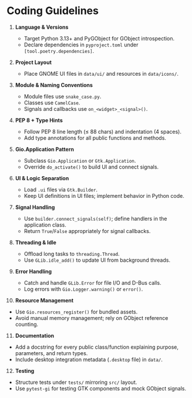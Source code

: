# Coding Guidelines

1. **Language & Versions**

   * Target Python 3.13+ and PyGObject for GObject introspection.
   * Declare dependencies in `pyproject.toml` under `[tool.poetry.dependencies]`.

2. **Project Layout**

   * Place GNOME UI files in `data/ui/` and resources in `data/icons/`.

3. **Module & Naming Conventions**

   * Module files use `snake_case.py`.
   * Classes use `CamelCase`.
   * Signals and callbacks use `on_<widget>_<signal>()`.

4. **PEP 8 + Type Hints**

   * Follow PEP 8 line length (≤ 88 chars) and indentation (4 spaces).
   * Add type annotations for all public functions and methods.

5. **Gio.Application Pattern**

   * Subclass `Gio.Application` or `Gtk.Application`.
   * Override `do_activate()` to build UI and connect signals.

6. **UI & Logic Separation**

   * Load `.ui` files via `Gtk.Builder`.
   * Keep UI definitions in UI files; implement behavior in Python code.

7. **Signal Handling**

   * Use `builder.connect_signals(self)`; define handlers in the application class.
   * Return `True`/`False` appropriately for signal callbacks.

8. **Threading & Idle**

   * Offload long tasks to `threading.Thread`.
   * Use `GLib.idle_add()` to update UI from background threads.

9. **Error Handling**

   * Catch and handle `GLib.Error` for file I/O and D-Bus calls.
   * Log errors with `Gio.Logger.warning()` or `error()`.

10. **Resource Management**

* Use `Gio.resources_register()` for bundled assets.
* Avoid manual memory management; rely on GObject reference counting.

11. **Documentation**

* Add a docstring for every public class/function explaining purpose, parameters, and return types.
* Include desktop integration metadata (`.desktop` file) in `data/`.

12. **Testing**

* Structure tests under `tests/` mirroring `src/` layout.
* Use `pytest-gi` for testing GTK components and mock GObject signals.


